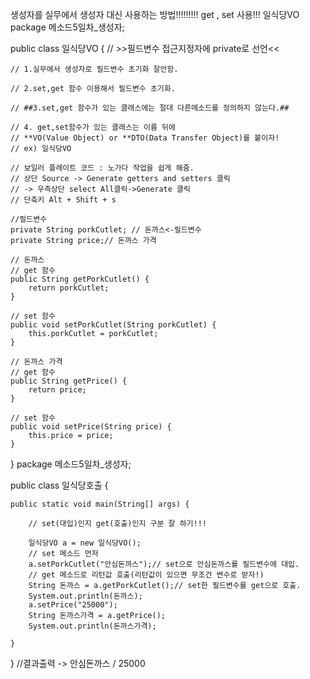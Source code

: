 생성자를 실무에서 생성자 대신 사용하는 방법!!!!!!!!!
get , set 사용!!!
일식당VO
package 메소드5일차_생성자;

public class 일식당VO {
	// >>필드변수 접근지정자에 private로 선언<<

	// 1.실무에서 생성자로 필드변수 초기화 잘안함.

	// 2.set,get 함수 이용해서 필드변수 초기화.

	// ##3.set,get 함수가 있는 클래스에는 절대 다른메소드를 정의하지 않는다.##

	// 4. get,set함수가 있는 클래스는 이름 뒤에 
	// **VO(Value Object) or **DTO(Data Transfer Object)를 붙이자! 
	// ex) 일식당VO

	// 보일러 플레이트 코드 : 노가다 작업을 쉽게 해줌.
	// 상단 Source -> Generate getters and setters 클릭
	// -> 우측상단 select All클릭->Generate 클릭
	// 단축키 Alt + Shift + s

	//필드변수
	private String porkCutlet; // 돈까스<-필드변수
	private String price;// 돈까스 가격

	// 돈까스
	// get 함수
	public String getPorkCutlet() {
		return porkCutlet;
	}

	// set 함수
	public void setPorkCutlet(String porkCutlet) {
		this.porkCutlet = porkCutlet;
	}

	// 돈까스 가격
	// get 함수
	public String getPrice() {
		return price;
	}

	// set 함수
	public void setPrice(String price) {
		this.price = price;
	}

}
package 메소드5일차_생성자;

public class 일식당호출 {

	public static void main(String[] args) {

		// set(대입)인지 get(호출)인지 구분 잘 하기!!!

		일식당VO a = new 일식당VO();
		// set 메소드 먼저
		a.setPorkCutlet("안심돈까스");// set으로 안심돈까스를 필드변수에 대입.
		// get 메소드로 리턴값 호출(리턴값이 있으면 무조건 변수로 받자!)
		String 돈까스 = a.getPorkCutlet();// set한 필드변수를 get으로 호출.
		System.out.println(돈까스);
		a.setPrice("25000");
		String 돈까스가격 = a.getPrice();
		System.out.println(돈까스가격);

	}

}
//결과출력 -> 안심돈까스 / 25000
